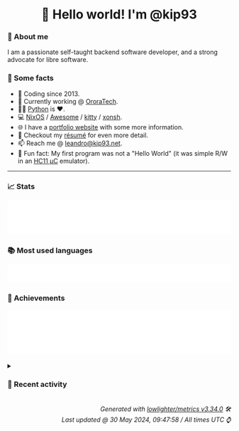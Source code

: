 <!-- README template, populated using this action:
     https://github.com/kip93/kip93/blob/main/.github/workflows/readme.yml. -->

<h1 align="center">👋 Hello world! I'm @kip93</h1> <!-- LOGIN => username -->

### 👤 About me

I am a passionate self-taught backend software developer, and a strong advocate for libre software.


### 💬 Some facts

* 📅 Coding since 2013.
* 💼 Currently working @ [OroraTech](https://ororatech.com/).
* 👨‍💻 [Python](https://github.com/search?q=user%3Akip93&l=python) is ❤️. <!-- LOGIN => username -->
* 💻 [NixOS](https://github.com/NixOS/) /
     [Awesome](https://github.com/awesomeWM/) /
     [kitty](https://github.com/kovidgoyal/kitty/) /
     [xonsh](https://github.com/xonsh/).
* 🌐 I have a [portfolio website](https://kip93.net/) with some more information.
* 📝 Checkout my [résumé](https://kip93.net/resume/) for even more detail.
* 📫 Reach me @ [leandro@kip93.net](mailto:leandro@kip93.net).
* 🎲 Fun fact: My first program was not a "Hello World" (it was simple R/W in an [HC11 µC](https://en.wikipedia.org/wiki/68HC11) emulator).


-----------------------------------------------------------------------------------------------------------------------


### 📈 Stats

![](./stats.svg)


### 📚 Most used languages <!-- by percentage, in decreasing order -->

![](./languages.svg)


### 🏅 Achievements

![](./achievements.svg)


<details> <!-- Last activity -->
<!-- Almost verbatim copy of https://github.com/lowlighter/metrics/blob/latest/source/templates/markdown/partials/activity.ejs, but restructured to be foldable. -->
<summary><h3>📰 Recent activity</h3></summary>

  * *On 29 May 2024, 15:30:47*
* ➡️ Pushed 9444 commits in [OroraTech/nixpkgs](https://github.com/OroraTech/nixpkgs) on branch `master`
  * [#1b45be7](https://github.com/OroraTech/nixpkgs/commit/1b45be7) kubebuilder: 3.15.0 -&gt; 3.15.1
  * [#e071849](https://github.com/OroraTech/nixpkgs/commit/e071849) kyverno: 1.12.1 -&gt; 1.12.2
  * [#9c70938](https://github.com/OroraTech/nixpkgs/commit/9c70938) kubecolor: 0.3.2 -&gt; 0.3.3
  * [#a96a637](https://github.com/OroraTech/nixpkgs/commit/a96a637) kubeseal: 0.26.2 -&gt; 0.26.3
  * [#ca514fe](https://github.com/OroraTech/nixpkgs/commit/ca514fe) kubestroyer: 0.2 -&gt; 0.3.0
  * [#c3931d8](https://github.com/OroraTech/nixpkgs/commit/c3931d8) jaq: 1.3.0 -&gt; 1.4.0
  * [#fc37fd1](https://github.com/OroraTech/nixpkgs/commit/fc37fd1) chromium: 125.0.6422.76 -&gt; 125.0.6422.112

https://chromereleases.googleblog.com/2024/05/stable-channel-update-for-desktop_23.html

This update includes 1 security fix. Google is aware that an exploit for
CVE-2024-5274 exists in the wild.

CVEs:
CVE-2024-5274
  * [#42ddc82](https://github.com/OroraTech/nixpkgs/commit/42ddc82) chromedriver: 125.0.6422.76 -&gt; 125.0.6422.112
  * [#c39ac51](https://github.com/OroraTech/nixpkgs/commit/c39ac51) gfold: 4.4.1 -&gt; 4.5.0
  * [#db44dc6](https://github.com/OroraTech/nixpkgs/commit/db44dc6) fooyin: 0.4.2 -&gt; 0.4.3
  * [#ddde296](https://github.com/OroraTech/nixpkgs/commit/ddde296) ff2mpv-rust: 1.1.4 -&gt; 1.1.5
  * [#9b7cb95](https://github.com/OroraTech/nixpkgs/commit/9b7cb95) coreth: 0.13.3 -&gt; 0.13.4
  * [#203a48a](https://github.com/OroraTech/nixpkgs/commit/203a48a) pkgs/development: remove unused fetchpatch arguments
  * [#cc8120d](https://github.com/OroraTech/nixpkgs/commit/cc8120d) pkgs/by-name: remove unuseed fetchpatch arguments
  * [#d249d47](https://github.com/OroraTech/nixpkgs/commit/d249d47) cfspeedtest: 1.2.3 -&gt; 1.2.4
  * [#b08ebe2](https://github.com/OroraTech/nixpkgs/commit/b08ebe2) Merge master into haskell-updates
  * [#bfb7a88](https://github.com/OroraTech/nixpkgs/commit/bfb7a88) Merge pull request #314109 from trofi/githooks.tests-fix-eval

githooks.tests: fix eval
  * [#47bdef6](https://github.com/OroraTech/nixpkgs/commit/47bdef6) Merge pull request #311260 from purepani/update-svelte-language-tools

svelte-language-server: Use buildNpmPackage
  * [#fc165a0](https://github.com/OroraTech/nixpkgs/commit/fc165a0) Merge pull request #309524 from r-ryantm/auto-update/enet

enet: 1.3.17 -&gt; 1.3.18
  * [#3de810d](https://github.com/OroraTech/nixpkgs/commit/3de810d) Merge pull request #309724 from r-ryantm/auto-update/secp256k1

secp256k1: 0.4.1 -&gt; 0.5.0
  * *On 27 May 2024, 13:45:25*
* ➡️ Pushed 1 commit in [kip93/cp437-tools](https://github.com/kip93/cp437-tools) on branch `main`
  * [#78aa1e9](https://github.com/kip93/cp437-tools/commit/78aa1e9) Fix direnv shell
  * *On 19 May 2024, 12:24:03*
* ⏺️ Created new branch idea/thumbnailers in [kip93/cp437-tools](https://github.com/kip93/cp437-tools)
  * *On 19 May 2024, 12:23:29*
</details>


<h6 align="right"><em>
    Generated with <a href="https://github.com/lowlighter/metrics/tree/latest/">lowlighter/metrics v3.34.0</a> 🛠️<br> <!-- VERSION => MAJOR.minor.patch -->
    Last updated @ 30 May 2024, 09:47:58 / All times UTC ⌚ <!-- meta.generated => DD/MM/YYYY, hh:mm -->
</em></h6>
